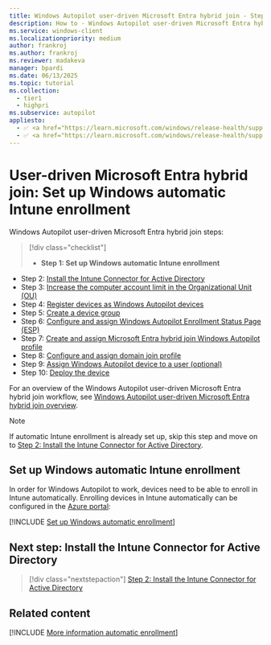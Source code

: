 ```yaml
---
title: Windows Autopilot user-driven Microsoft Entra hybrid join - Step 1 of 10 - Set up Windows automatic Intune enrollment
description: How to - Windows Autopilot user-driven Microsoft Entra hybrid join - Step 1 of 10 - Set up Windows automatic Intune enrollment.
ms.service: windows-client
ms.localizationpriority: medium
author: frankroj
ms.author: frankroj
ms.reviewer: madakeva
manager: bpardi
ms.date: 06/13/2025
ms.topic: tutorial
ms.collection:
  - tier1
  - highpri
ms.subservice: autopilot
appliesto:
  - ✅ <a href="https://learn.microsoft.com/windows/release-health/supported-versions-windows-client" target="_blank">Windows 11</a>
  - ✅ <a href="https://learn.microsoft.com/windows/release-health/supported-versions-windows-client" target="_blank">Windows 10</a>
---
```


# User-driven Microsoft Entra hybrid join: Set up Windows automatic Intune enrollment

Windows Autopilot user-driven Microsoft Entra hybrid join steps:
> [!div class="checklist"]
>
> - **Step 1: Set up Windows automatic Intune enrollment**

- Step 2: [Install the Intune Connector for Active Directory](hybrid-azure-ad-join-intune-connector.md)
- Step 3: [Increase the computer account limit in the Organizational Unit (OU)](hybrid-azure-ad-join-computer-account-limit.md)
- Step 4: [Register devices as Windows Autopilot devices](hybrid-azure-ad-join-register-device.md)
- Step 5: [Create a device group](hybrid-azure-ad-join-device-group.md)
- Step 6: [Configure and assign Windows Autopilot Enrollment Status Page (ESP)](hybrid-azure-ad-join-esp.md)
- Step 7: [Create and assign Microsoft Entra hybrid join Windows Autopilot profile](hybrid-azure-ad-join-autopilot-profile.md)
- Step 8: [Configure and assign domain join profile](hybrid-azure-ad-join-domain-join-profile.md)
- Step 9: [Assign Windows Autopilot device to a user (optional)](hybrid-azure-ad-join-assign-device-to-user.md)
- Step 10: [Deploy the device](hybrid-azure-ad-join-deploy-device.md)

For an overview of the Windows Autopilot user-driven Microsoft Entra hybrid join workflow, see [Windows Autopilot user-driven Microsoft Entra hybrid join overview](hybrid-azure-ad-join-workflow.md#workflow).

> [!NOTE]
>
> If automatic Intune enrollment is already set up, skip this step and move on to [Step 2: Install the Intune Connector for Active Directory](hybrid-azure-ad-join-intune-connector.md).

## Set up Windows automatic Intune enrollment

In order for Windows Autopilot to work, devices need to be able to enroll in Intune automatically. Enrolling devices in Intune automatically can be configured in the [Azure portal](https://portal.azure.com):

[!INCLUDE [Set up Windows automatic enrollment](../../includes/automatic-intune-enrollment.md)]

## Next step: Install the Intune Connector for Active Directory

> [!div class="nextstepaction"]
> [Step 2: Install the Intune Connector for Active Directory](hybrid-azure-ad-join-intune-connector.md)

## Related content

[!INCLUDE [More information automatic enrollment](../../includes/more-info-automatic-enrollment.md)]
